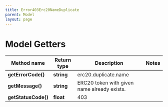 ```yaml
---
title: Error403Erc20NameDuplicate
parent: Model
layout: page
---
```


# Model Getters

Method name | Return type | Description | Notes
------------ | ------------- | ------------- | -------------
**getErrorCode()** | **string** | erc20.duplicate.name |
**getMessage()** | **string** | ERC20 token with given name already exists. |
**getStatusCode()** | **float** | 403 |

